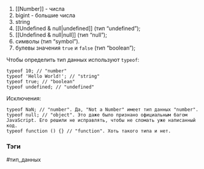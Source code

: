 
1) [[Number]] - числа
2) bigint - большие числа
3) string
4) [[Undefined & null|undefined]]  (тип “undefined”);
5) [[Undefined & null|null]] (тип “null”);
6) символы (тип “symbol”).
7)  булевы значения `true` и `false` (тип “boolean”);

Чтобы определить тип данных используют `typeof`:
```
typeof 10; // "number"
typeof 'Hello World!'; // "string"
typeof true; // "boolean"
typeof undefined; // "undefined"
```

Исключения: 

```
typeof NaN; // "number". Да, "Not a Number" имеет тип данных "number".
typeof null; // "object". Это даже было признано официальным багом JavaScript. Его решили не исправлять, чтобы не сломать уже написанный код.
typeof function () {} // "function". Хоть такого типа и нет.
```







### Тэги
#тип_данных